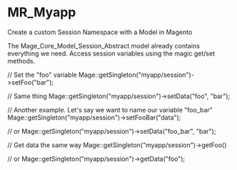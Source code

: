 # MR_Myapp
Create a custom Session Namespace with a Model in Magento

The Mage_Core_Model_Session_Abstract model already contains everything we need. Access session variables using the magic get/set methods.


// Set the "foo" variable
Mage::getSingleton("myapp/session")->setFoo("bar");


// Same thing
Mage::getSingleton("myapp/session")->setData("foo", "bar");


// Another example. Let's say we want to name our variable "foo_bar"
Mage::getSingleton("myapp/session")->setFooBar("data");


// or
Mage::getSingleton("myapp/session")->setData("foo_bar", "bar");


// Get data the same way
Mage::getSingleton("myapp/session")->getFoo()


// or
Mage::getSingleton("myapp/session")->getData("foo");
